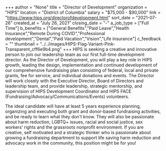 +++
author = "None"
title = "Director of Development"
organization = "HIPS"
location = "District of Columbia"
salary = "$75,000 - $90,000"
link = "https://www.hips.org/directorofdevelopment.html"
sort_date = "2021-07-26"
created_at = "July 26, 2021"
closing_date = "-"
a_job_type = ["Full Time"]
b_benefits = ["General Benefits","Paid Leave","Health Insurance","Remote During COVID","Professional development","Dental","Paid Vacation","Vision","Life insurance"]
c_feedback = ""
thumbnail = "../../images/HIPS-Flag-Variant-Pink-Transparent_cff6e9b4.png"
+++
HIPS is seeking a creative and innovative person to join our leadership team as our first full-time development director.  As the Director of Development, you will play a key role in HIPS growth, leading the design, implementation and continued development of our comprehensive fundraising plan consisting of federal, local and private grants, fee for service, and individual donations and events. The Director will work closely with the Executive Director, Board of Directors and leadership team, and provide  leadership, strategic mentorship, and supervision of HIPS Development Coordinator and HIPS FACE (Fundraising/Advocacy/Communications/Events) volunteers.   

The ideal candidate will have at least 5 years experience planning, organizing and executing both grant and donor-based fundraising activities, and be ready to learn what they don't know. They will also be passionate about harm reduction, LGBTQ+ issues, racial and social justice, sex workers’ rights and the grassroots nonprofit environment.  If you are  creative, self motivated and a strategic thinker who is passionate about growing a fundraising department to support life saving harm reduction and advocacy work in the community, this position might be for you!